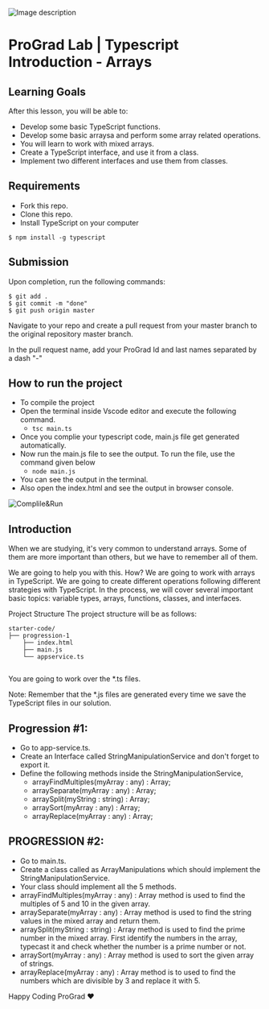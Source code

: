 ![Image description](https://i1.faceprep.in/ProGrad/face-logo-resized.png)

# ProGrad Lab | Typescript Introduction - Arrays

## Learning Goals

After this lesson, you will be able to:

- Develop some basic TypeScript functions.
- Develop some basic arraysa and perform some array related operations.
- You will learn to work with mixed arrays.
- Create a TypeScript interface, and use it from a class.
- Implement two different interfaces and use them from classes.

## Requirements

- Fork this repo.
- Clone this repo.
- Install TypeScript on your computer

```$ npm install -g typescript```

## Submission
Upon completion, run the following commands:
```
$ git add .
$ git commit -m "done"
$ git push origin master
```
Navigate to your repo and create a pull request from your master branch to the original repository master branch.

In the pull request name, add your ProGrad Id and last names separated by a dash "-"

## How to run the project
- To compile the project
- Open the terminal inside Vscode editor and execute the following command.
    - ``` tsc main.ts ```
- Once you complie your typescript code, main.js file get generated automatically.
- Now run the main.js file to see the output. To run the file, use the command given below
    - ``` node main.js ```
- You can see the output in the terminal.
- Also open the index.html and see the output in browser console.

![Complile&Run](https://i1.faceprep.in/ProGrad/typescript-lab-image1.png)

## Introduction
When we are studying, it's very common to understand arrays. Some of them are more important than others, but we have to remember all of them.

We are going to help you with this. How? We are going to work with arrays in TypeScript. We are going to create different operations following different strategies with TypeScript. In the process, we will cover several important basic topics: variable types, arrays, functions, classes, and interfaces.

Project Structure
The project structure will be as follows:
```
starter-code/
├── progression-1
    ├── index.html
    ├── main.js
    └── appservice.ts
    
```
You are going to work over the *.ts files.

Note: Remember that the *.js files are generated every time we save the TypeScript files in our solution.

## Progression #1: 
- Go to app-service.ts.
- Create an Interface called StringManipulationService and don't forget to export it.
- Define the following methods inside the StringManipulationService,
    - arrayFindMultiples(myArray : any) : Array<Number>;
    - arraySeparate(myArray : any) : Array<string>;
    - arraySplit(myString : string) : Array<number>;
    - arraySort(myArray : any) : Array<string>;
    - arrayReplace(myArray : any) : Array<Number>;

## PROGRESSION #2: 
- Go to main.ts.
- Create a class called as ArrayManipulations which should implement the StringManipulationService.
- Your class should implement all the 5 methods.
- arrayFindMultiples(myArray : any) : Array<Number> method is used to find the multiples of 5 and 10 in the given array.
- arraySeparate(myArray : any) : Array<string> method is used to find the string values in the mixed array and return them.
- arraySplit(myString : string) : Array<number> method is used to find the prime number in the mixed array. First identify the numbers in the array, typecast it and check whether the number is a prime number or not.
- arraySort(myArray : any) : Array<string> method is used to sort the given array of strings.
- arrayReplace(myArray : any) : Array<Number> method is to used to find the numbers which are divisible by 3 and replace it with 5.    

Happy Coding ProGrad ❤️
